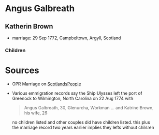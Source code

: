 # Angus Galbreath

## Katherin Brown

- marriage: 29 Sep 1772, Campbeltown, Argyll, Scotland

### Children

# Sources

- OPR Marriage on [ScotlandsPeople](https://www.scotlandspeople.gov.uk/record-results?search_type=people&event=M&record_type%5B0%5D=opr_marriages&church_type=Old%20Parish%20Registers&dl_cat=church&dl_rec=church-banns-marriages&surname=Galbreath&surname_so=fuzzy&forename_so=starts&sex=M&spouse_name=brown&spouse_name_so=exact&from_year=1772&to_year=1772&county=ARGYLL&record=Church%20of%20Scotland%20%28old%20parish%20registers%29%20Roman%20Catholic%20Church%20Other%20churches&rd_real_name%5B0%5D=CAMPBELTOWN%20%28LANDWARD%29%20OR%20CAMPBELTOWN%20%28BURGH%29%20OR%20CAMPBELTOWN&rd_display_name%5B0%5D=CAMPBELTOWN%20%28LANDWARD%29%7CCAMPBELTOWN%20%28BURGH%29%7CCAMPBELTOWN_CAMPBELTOWN&rd_label%5B0%5D=CAMPBELTOWN&rd_name%5B0%5D=CAMPBELTOWN%20%2ALANDWARD%2A%20OR%20CAMPBELTOWN%20%2ABURGH%2A%20OR%20CAMPBELTOWN)
- Various emmigration records say the Ship Ulysses left the port of Greenock to Wilmington, North Carolina on 22 Aug 1774 with
    > Angus Galbreath, 30, Glenurcha, Workman ... and Katrine Brown, his wife, 26
    
    no children listed and other couples did have children listed.  this plus the marriage record two years earlier
    implies they lefts without chilsren
